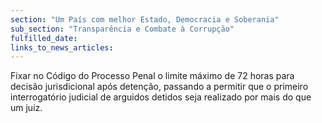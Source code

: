 ```yaml
---
section: "Um País com melhor Estado, Democracia e Soberania"
sub_section: "Transparência e Combate à Corrupção"
fulfilled_date:
links_to_news_articles:
---
```


Fixar no Código do Processo Penal o limite máximo de 72 horas para decisão jurisdicional após detenção, passando a permitir que o primeiro interrogatório judicial de arguidos detidos seja realizado por mais do que um juiz.